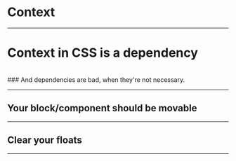 # Context

---

# Context in CSS is a dependency
<br>
### And dependencies are bad, when they're not necessary.

---

## Your block/component should be movable

---

## Clear your floats

---

